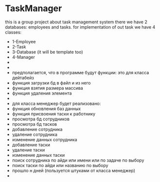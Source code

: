 # TaskManager
this is a group project about task management system
there we have 2 databases: employees and tasks.
for implementation of out task we have 4 classes:
- 1-Employee
- 2-Task
- 3-Database (it will be template too)
- 4-Manager
-
-
- предполагается, что в программе будут функции: это для класса дейтабейз
- функция загрузки бд в файл и из него
- функция взятия размера массива
- функция удаления элемента
-
- для класса менеджер будет реализовано:
- функция обновления баз данных
- функция присвоения таски к работнику
- просмотра бд сотрудников
- просмотра бд тасков 
- добавление сотрудника
- удаление сотрудника
- изменение данных сотрудника
- добавление таски
- удаление таски
- изменение данных таски
- поиск сотрудника по айди или имени или по задаче по выбору
- поиск таски по айди или названию по выбору
- прошло н дней (пользуется штуками от класса менеджер)
-